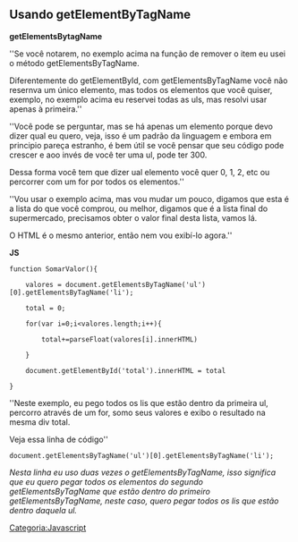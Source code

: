 ## Usando getElementByTagName

**getElementsBytagName**

''Se você notarem, no exemplo acima na função de remover o item eu usei o método getElementsByTagName.

Diferentemente do getElementById, com getElementsByTagName você não resernva um único elemento, mas todos os elementos que você quiser, exemplo, no exemplo acima eu reservei todas as uls, mas resolvi usar apenas à primeira.''

''Você pode se perguntar, mas se há apenas um elemento porque devo dizer qual eu quero, veja, isso é um padrão da linguagem e embora em principio pareça estranho, é bem útil se você pensar que seu código pode crescer e aoo invés de você ter uma ul, pode ter 300.

Dessa forma você tem que dizer ual elemento você quer 0, 1, 2, etc ou percorrer com um for por todos os elementos.''

''Vou usar o exemplo acima, mas vou mudar um pouco, digamos que esta é a lista do que você comprou, ou melhor, digamos que é a lista final do supermercado, precisamos obter o valor final desta lista, vamos lá.

O HTML é o mesmo anterior, então nem vou exibí-lo agora.''

**JS**

    function SomarValor(){
        valores = document.getElementsByTagName('ul')[0].getElementsByTagName('li');
        total = 0;
        for(var i=0;i<valores.length;i++){
            total+=parseFloat(valores[i].innerHTML)
        }
        document.getElementById('total').innerHTML = total
    }

''Neste exemplo, eu pego todos os lis que estão dentro da primeira ul, percorro através de um for, somo seus valores e exibo o resultado na mesma div total.

Veja essa linha de código''

    document.getElementsByTagName('ul')[0].getElementsByTagName('li');

*Nesta linha eu uso duas vezes o getElementsByTagName, isso significa que eu quero pegar todos os elementos do segundo getElementsByTagName que estão dentro do primeiro getElementsByTagName, neste caso, quero pegar todos os lis que estão dentro daquela ul.*

<a href="Categoria:Javascript" class="wikilink" title="Categoria:Javascript">Categoria:Javascript</a>
